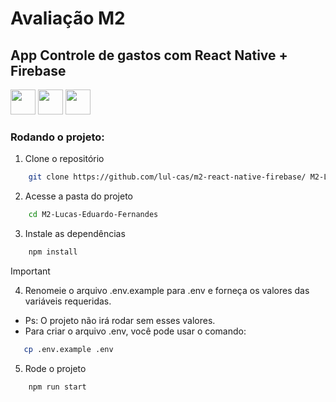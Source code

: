 # Avaliação M2


## App Controle de gastos com React Native + Firebase

<div>
    <img src="https://cdn.jsdelivr.net/gh/devicons/devicon@latest/icons/react/react-original.svg" width=40 height=40/>
    <img src="https://cdn.jsdelivr.net/gh/devicons/devicon@latest/icons/firebase/firebase-original.svg" width=40 height=40/>
    <img src="https://cdn.jsdelivr.net/gh/devicons/devicon@latest/icons/javascript/javascript-plain.svg" width=40 height=40/>
</div>


          

### Rodando o projeto:
1. Clone o repositório
```bash
    git clone https://github.com/lul-cas/m2-react-native-firebase/ M2-Lucas-Eduardo-Fernandes
```

2. Acesse a pasta do projeto
```bash
    cd M2-Lucas-Eduardo-Fernandes
```

3. Instale as dependências
```bash
    npm install
```

> [!IMPORTANT]
> 4. Renomeie o arquivo .env.example para .env e forneça os valores das variáveis requeridas.
> - Ps: O projeto não irá rodar sem esses valores.
> - Para criar o arquivo .env, você pode usar o comando:
>```bash
>    cp .env.example .env
>```

5. Rode o projeto
```bash
    npm run start
```
